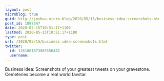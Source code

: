 ```yaml
---
layout: post
microblog: true
guid: http://joshua.micro.blog/2020/05/15/business-idea-screenshots.html
post_id: 1097347
date: 2020-05-15T10:51:17+1100
lastmod: 2020-05-15T10:51:17+1100
type: post
url: /2020/05/15/business-idea-screenshots.html
twitter:
  id: 1261081873985556482
  username: 
---
```

Business idea: Screenshots of your greatest tweets on your gravestone. Cemeteries become a real world favstar.
